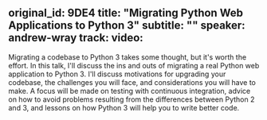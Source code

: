original_id: 9DE4
title: "Migrating Python Web Applications to Python 3"
subtitle: ""
speaker: andrew-wray
track: 
video:
---
Migrating a codebase to Python 3 takes some thought, but it's worth the effort. In this talk, I'll discuss the ins and outs of migrating a real Python web application to Python 3. I'll discuss motivations for upgrading your codebase, the challenges you will face, and considerations you will have to make. A focus will be made on testing with continuous integration, advice on how to avoid problems resulting from the differences between Python 2 and 3, and lessons on how Python 3 will help you to write better code.
